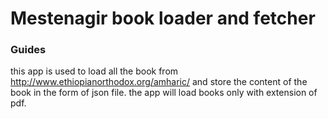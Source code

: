 # Mestenagir book loader and fetcher
### Guides
this app is used to load all the book from http://www.ethiopianorthodox.org/amharic/ and store the content of the book in the form of json file.
the app will load books only with extension of pdf.
